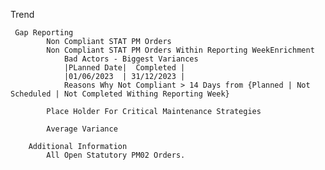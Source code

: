 Trend
 
	 Gap Reporting
			Non Compliant STAT PM Orders
			Non Compliant STAT PM Orders Within Reporting WeekEnrichment
				Bad Actors - Biggest Variances 
				|PLanned Date|  Completed |
				|01/06/2023  | 31/12/2023 |
				Reasons Why Not Compliant > 14 Days from {Planned | Not Scheduled | Not Completed Withing Reporting Week}

			Place Holder For Critical Maintenance Strategies

			Average Variance

		Additional Information
			All Open Statutory PM02 Orders.